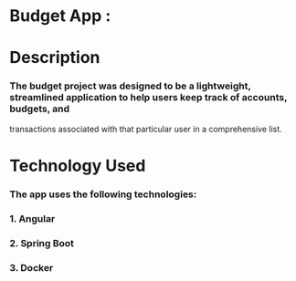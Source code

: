 # Budget App :
 
# Description
### The budget project was designed to be a lightweight, streamlined application to help users keep track of accounts, budgets, and
transactions associated with that particular user in a comprehensive list. 

# Technology Used
### The app uses the following technologies:
### 1. Angular
### 2. Spring Boot
### 3. Docker 

